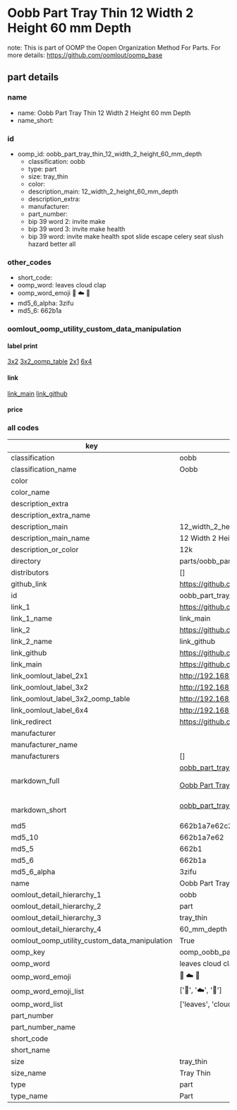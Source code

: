 # Oobb Part Tray Thin 12 Width 2 Height 60 mm Depth  

note: This is part of OOMP the Oopen Organization Method For Parts. For more details: https://github.com/oomlout/oomp_base

##  part details
  







### name
* name: Oobb Part Tray Thin 12 Width 2 Height 60 mm Depth
* name_short: 
### id
* oomp_id: oobb_part_tray_thin_12_width_2_height_60_mm_depth
  * classification: oobb
  * type: part
  * size: tray_thin
  * color: 
  * description_main: 12_width_2_height_60_mm_depth
  * description_extra: 
  * manufacturer: 
  * part_number: 
  * bip 39 word 2: invite make
  * bip 39 word 3: invite make health
  * bip 39 word: invite make health spot slide escape celery seat slush hazard better all

### other_codes
* short_code: 
* oomp_word: leaves cloud clap
* oomp_word_emoji :leaves: :cloud: :clap:
* md5_6_alpha: 3zifu
* md5_6: 662b1a






### oomlout_oomp_utility_custom_data_manipulation
#### label print
[3x2](http://192.168.1.245:1112/?label=oomp%203zifu)
[3x2_oomp_table](http://192.168.1.108:1112/?label=oomp%203zifu)
[2x1](http://192.168.1.242:1112/?label=oomp%203zifu)
[6x4](http://192.168.1.55:1112/?label=oomp%203zifu)    

#### link

[link_main](https://github.com/oomlout/oomlout_oomp_version_1_messy/tree/main/parts/oobb_part_tray_thin_12_width_2_height_60_mm_depth) [link_github](https://github.com/oomlout/oomlout_oomp_version_1_messy/tree/main/parts/oobb_part_tray_thin_12_width_2_height_60_mm_depth)                             

#### price







### all codes 
| key | value |  
| --- | --- |  
| classification | oobb |  
| classification_name | Oobb |  
| color |  |  
| color_name |  |  
| description_extra |  |  
| description_extra_name |  |  
| description_main | 12_width_2_height_60_mm_depth |  
| description_main_name | 12 Width 2 Height 60 mm Depth |  
| description_or_color | 12k |  
| directory | parts/oobb_part_tray_thin_12_width_2_height_60_mm_depth |  
| distributors | [] |  
| github_link | https://github.com/oomlout/oomlout_oomp_part_src/tree/main/parts/oobb_part_tray_thin_12_width_2_height_60_mm_depth |  
| id | oobb_part_tray_thin_12_width_2_height_60_mm_depth |  
| link_1 | https://github.com/oomlout/oomlout_oomp_version_1_messy/tree/main/parts/oobb_part_tray_thin_12_width_2_height_60_mm_depth |  
| link_1_name | link_main |  
| link_2 | https://github.com/oomlout/oomlout_oomp_version_1_messy/tree/main/parts/oobb_part_tray_thin_12_width_2_height_60_mm_depth |  
| link_2_name | link_github |  
| link_github | https://github.com/oomlout/oomlout_oomp_version_1_messy/tree/main/parts/oobb_part_tray_thin_12_width_2_height_60_mm_depth |  
| link_main | https://github.com/oomlout/oomlout_oomp_version_1_messy/tree/main/parts/oobb_part_tray_thin_12_width_2_height_60_mm_depth |  
| link_oomlout_label_2x1 | http://192.168.1.242:1112/?label=oomp%203zifu |  
| link_oomlout_label_3x2 | http://192.168.1.245:1112/?label=oomp%203zifu |  
| link_oomlout_label_3x2_oomp_table | http://192.168.1.108:1112/?label=oomp%203zifu |  
| link_oomlout_label_6x4 | http://192.168.1.55:1112/?label=oomp%203zifu |  
| link_redirect | https://github.com/oomlout/oomlout_oomp_version_1_messy/tree/main/parts/oobb_part_tray_thin_12_width_2_height_60_mm_depth |  
| manufacturer |  |  
| manufacturer_name |  |  
| manufacturers | [] |  
| markdown_full | [oobb_part_tray_thin_12_width_2_height_60_mm_depth](none)<br>[](none)<br>[Oobb Part Tray Thin 12 Width 2 Height 60 Mm Depth](none)<br><br> |  
| markdown_short | [oobb_part_tray_thin_12_width_2_height_60_mm_depth](none)<br><br> |  
| md5 | 662b1a7e62c244a13465cd2cd461a3b0 |  
| md5_10 | 662b1a7e62 |  
| md5_5 | 662b1 |  
| md5_6 | 662b1a |  
| md5_6_alpha | 3zifu |  
| name | Oobb Part Tray Thin 12 Width 2 Height 60 mm Depth |  
| oomlout_detail_hierarchy_1 | oobb |  
| oomlout_detail_hierarchy_2 | part |  
| oomlout_detail_hierarchy_3 | tray_thin |  
| oomlout_detail_hierarchy_4 | 60_mm_depth |  
| oomlout_oomp_utility_custom_data_manipulation | True |  
| oomp_key | oomp_oobb_part_tray_thin_12_width_2_height_60_mm_depth |  
| oomp_word | leaves cloud clap |  
| oomp_word_emoji | :leaves: :cloud: :clap: |  
| oomp_word_emoji_list | [':leaves:', ':cloud:', ':clap:'] |  
| oomp_word_list | ['leaves', 'cloud', 'clap'] |  
| part_number |  |  
| part_number_name |  |  
| short_code |  |  
| short_name |  |  
| size | tray_thin |  
| size_name | Tray Thin |  
| type | part |  
| type_name | Part |  
